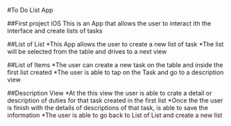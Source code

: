 #To Do List App

##First project iOS
This is an App that allows the user to interact ith the interface and create lists of tasks

##List of List
 *This App allows the user to create a new list of task
 *The list will be selected from the table and drives to a next view

 ##List of Items
 *The user can create a new task on the table and inside the first list created
 *The user is able to tap on the Task and go to a description view

 ##Description View
 *At the this view the user is able to crate a detail or description of duties for that task created in the first list
 *Once the the user is finish with the details of descriptions of that task, is able to save the information
 *The user is able to go back to List of List and create a new list